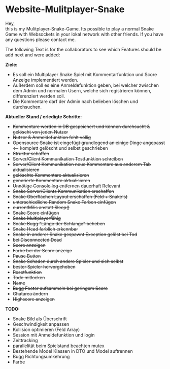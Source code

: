 # Website-Mulitplayer-Snake

Hey, <br>
this is my Mulitplayer-Snake-Game.
Its possible to play a normal Snake Game with Websockets in your lokal network with other friends.
If you have any questions please contact me.


The following Text is for the collaborators to see which Features should be add next and were added:

**Ziele:** <br>
- Es soll ein Multiplayer Snake Spiel mit Kommentarfunktion und Score Anzeige implementiert werden. 
- Außerdem soll es eine Anmeldefunktion geben, bei welcher zwischen dem Admin und normalen Usern, welche sich registrieren können, differenziert werden soll. 
- Die Kommentare darf der Admin nach belieben löschen und durchsuchen.

**Aktueller Stand / erledigte Schritte:** <br>
- ~~Kommentare werden in DB gespeichert und können durchsucht & gelöscht von jeden Nutzer~~
- ~~Nutzer & Anmeldefunktion fehlt völlig~~
- ~~Opensource Snake ist eingefügt grundlegend an einige Dinge angepasst~~ <-- komplett gelöscht und selbst geschrieben
- ~~Struktur schaffen~~
- ~~Server/Client Kommunikation Testfunktion schreiben~~
- ~~Server/Client Kommunikation neue Kommentare aus anderem Tab aktualisieren~~
- ~~gelöschte Kommentare aktualisieren~~
- ~~generierte Kommentare aktualisieren~~
- ~~Unnötige Console.log entfernen~~ dauerhaft Relevant
- ~~Snake Server/Clients Kommunikation erschaffen~~
- ~~Snake Oberflächen Layout erschaffen (Feld + Snake´s)~~
- ~~unterschiedliche Random Snake Farben einfügen~~
- ~~currentMilis anstatt Sleep()~~
- ~~Snake Score einfügen~~
- ~~Snake Multiplayerfähig~~
- ~~Snake Bugg "Länge der Schlange" beheben~~
- ~~Snake Head farblich erkennbar~~
- ~~Snake in anderer Snake gespawnt Execption gelöst bei Tod~~
- ~~bei Disconnected Dead~~
- ~~Score anzeigen~~
- ~~Farbe bei der Score anzeige~~
- ~~Pause Button~~
- ~~Snake Schaden durch andere Spieler und sich selbst~~
- ~~bester Spieler hervorgehoben~~
- ~~Resetfunktion~~
- ~~Tode mitlocken~~
- ~~Name~~
- ~~Bugg Footer aufsammeln bei geringem Score~~
- ~~Chatarea ändern~~
- ~~Highscore anzeigen~~

**TODO:** <br>
- Snake Bild als Überschrift
- Geschwindigkeit anpassen
- Kollision optimieren (Feld Array)
- Session mit Anmeldefunktion und login
- Zeittracking
- parallelität beim Spielstand beachten mutex
- Bestehende Model Klassen in DTO und Model auftrennen
- Bugg Richtungsumkehrung
- Farbe

